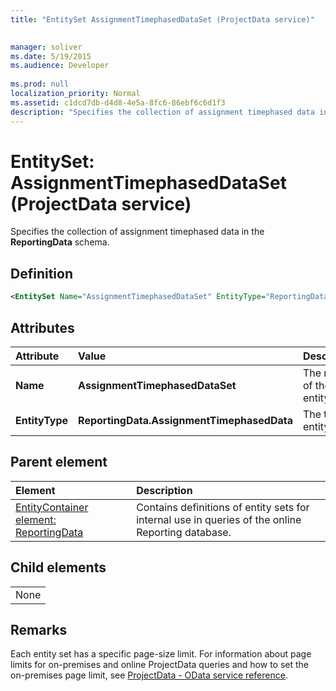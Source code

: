 ```yaml
---
title: "EntitySet AssignmentTimephasedDataSet (ProjectData service)"

 
manager: soliver
ms.date: 5/19/2015
ms.audience: Developer
 
ms.prod: null
localization_priority: Normal
ms.assetid: c1dcd7db-d4d8-4e5a-8fc6-86ebf6c6d1f3
description: "Specifies the collection of assignment timephased data in the ReportingData schema."
---
```


# EntitySet: AssignmentTimephasedDataSet (ProjectData service)

Specifies the collection of assignment timephased data in the **ReportingData** schema. 
  
## Definition

```XML
<EntitySet Name="AssignmentTimephasedDataSet" EntityType="ReportingData.AssignmentTimephasedData" />

```

## Attributes

|**Attribute**|**Value**|**Description**|
|:-----|:-----|:-----|
|**Name** <br/> |**AssignmentTimephasedDataSet** <br/> |The name of the entity set.  <br/> |
|**EntityType** <br/> |**ReportingData.AssignmentTimephasedData** <br/> |The type of entity.  <br/> |
   
## Parent element

|**Element**|**Description**|
|:-----|:-----|
|[EntityContainer element: ReportingData](entitycontainer-reportingdata-projectdata-service.md) <br/> |Contains definitions of entity sets for internal use in queries of the online Reporting database.  <br/> |
   
## Child elements

||
|:-----|
|None |
   
## Remarks

Each entity set has a specific page-size limit. For information about page limits for on-premises and online ProjectData queries and how to set the on-premises page limit, see [ProjectData - OData service reference](projectdataproject-odata-service-reference.md).
  

